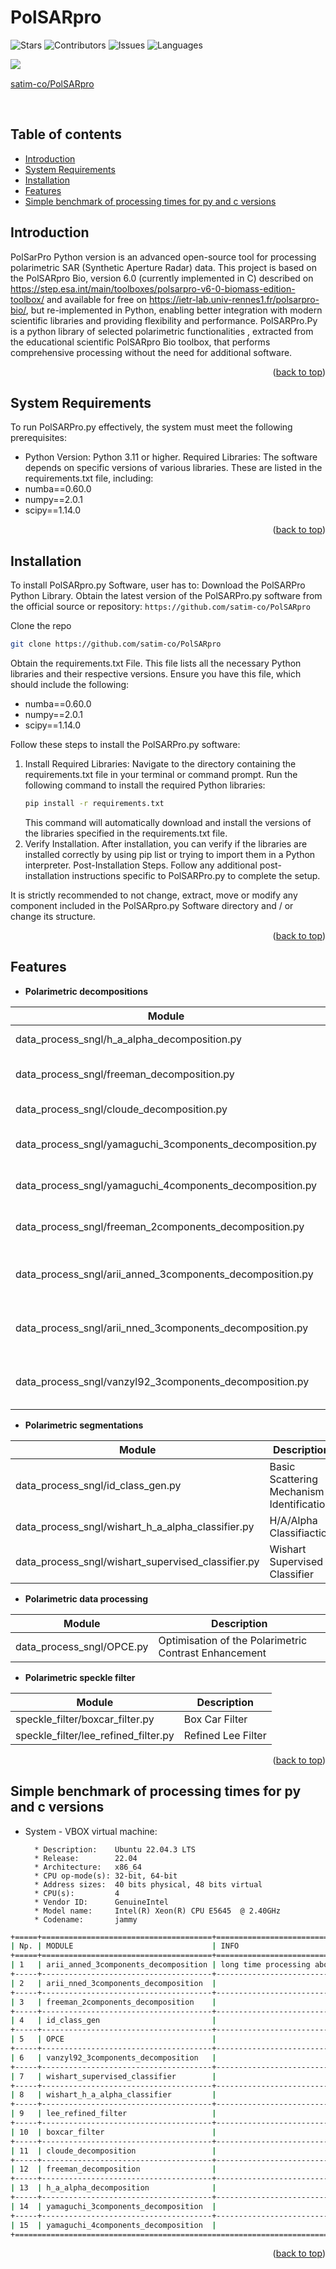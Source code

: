 <a id="readme-top"></a>
# **PolSARpro**

![Stars](https://img.shields.io/github/stars/satim-co/PolSARpro?style=flat-square&label=Stars)
![Contributors](https://img.shields.io/github/contributors/satim-co/PolSARpro.svg?label=Contributors)
![Issues](https://img.shields.io/github/issues/satim-co/PolSARpro?label=Issues)
![Languages](https://img.shields.io/github/languages/top/satim-co/PolSARpro)

<img align="left" src="https://avatars.githubusercontent.com/u/104204037?s=200&v=4">

<br>

[satim-co/PolSARpro](https://github.com/satim-co/PolSARpro)

<br clear="left"/>

## **Table of contents**
* [Introduction](#introduction)
* [System Requirements](#system-requirements)
* [Installation](#installation)
* [Features](#features)
* [Simple benchmark of processing times for py and c versions](#simple-benchmark-of-processing-times-for-py-and-c-versions)

## **Introduction**
PolSarPro Python version is an advanced open-source tool for processing polarimetric SAR (Synthetic Aperture Radar) data. This project is based on the PolSARpro Bio, version 6.0 (currently implemented in C) described on https://step.esa.int/main/toolboxes/polsarpro-v6-0-biomass-edition-toolbox/ and
available for free on https://ietr-lab.univ-rennes1.fr/polsarpro-bio/,  but re-implemented in Python, enabling better integration with modern scientific libraries and providing flexibility and performance.
PolSARPro.Py is a python library of selected polarimetric functionalities , extracted from the educational scientific PolSARpro Bio toolbox, that performs comprehensive processing without the need for additional software.
<p align="right">(<a href="#readme-top">back to top</a>)</p>

## **System Requirements**
To run PolSARPro.py effectively, the system must meet the following prerequisites:
- Python Version: Python 3.11 or higher.
Required Libraries: The software depends on specific versions of various libraries. These are listed in the requirements.txt file, including:
- numba==0.60.0
- numpy==2.0.1
- scipy==1.14.0
<p align="right">(<a href="#readme-top">back to top</a>)</p>

## **Installation**
To install PolSARpro.py Software, user has to:
Download the PolSARPro Python Library. Obtain the latest version of the PolSARPro.py software from the official source or repository:
`https://github.com/satim-co/PolSARpro`

Clone the repo
   ```sh
   git clone https://github.com/satim-co/PolSARpro
   ```
Obtain the requirements.txt File. This file lists all the necessary Python libraries and their respective versions. Ensure you have this file, which should include the following:
- numba==0.60.0
- numpy==2.0.1
- scipy==1.14.0

Follow these steps to install the PolSARPro.py software:
1. Install Required Libraries: Navigate to the directory containing the requirements.txt file in your terminal or command prompt. Run the following command to install the required Python libraries:
   ```sh
   pip install -r requirements.txt
   ```
      This command will automatically download and install the versions of the libraries specified in the requirements.txt file.
2. Verify Installation. After installation, you can verify if the libraries are installed correctly by using pip list or trying to import them in a Python interpreter.
Post-Installation Steps. Follow any additional post-installation instructions specific to PolSARPro.py to complete the setup.

It is strictly recommended to not change, extract, move or modify any component  included in the PolSARpro.py Software directory and / or change its structure.
<p align="right">(<a href="#readme-top">back to top</a>)</p>

## **Features**

- **Polarimetric decompositions**

| Module | Description |
| --- | --- |
| data_process_sngl/h_a_alpha_decomposition.py |  H/A/Alpha Decomposition |
| data_process_sngl/freeman_decomposition.py | Freeman 3 Component Decomposition |
| data_process_sngl/cloude_decomposition.py | Cloude Decomposition |
| data_process_sngl/yamaguchi_3components_decomposition.py | Yamaguchi 3 Component Decomposition |
| data_process_sngl/yamaguchi_4components_decomposition.py | Yamaguchi 4 Component Decomposition |
| data_process_sngl/freeman_2components_decomposition.py | Freeman 2 Component Decomposition |
| data_process_sngl/arii_anned_3components_decomposition.py | Arri 3 Component NNED Decomposition |
| data_process_sngl/arii_nned_3components_decomposition.py | Arri 3 Component ANNED Decomposition |
| data_process_sngl/vanzyl92_3components_decomposition.py | Van Zyl (1992) 3 Component Decomposition |

- **Polarimetric segmentations**

| Module | Description |
| --- | --- |
| data_process_sngl/id_class_gen.py | Basic Scattering Mechanism Identification |
| data_process_sngl/wishart_h_a_alpha_classifier.py | H/A/Alpha Classifiaction |
| data_process_sngl/wishart_supervised_classifier.py | Wishart Supervised Classifier |

- **Polarimetric data processing**

| Module | Description |
| --- | --- |
| data_process_sngl/OPCE.py | Optimisation of the Polarimetric Contrast Enhancement |

- **Polarimetric speckle filter**

| Module | Description |
| --- | --- |
| speckle_filter/boxcar_filter.py | Box Car Filter |
| speckle_filter/lee_refined_filter.py | Refined Lee Filter |

<p align="right">(<a href="#readme-top">back to top</a>)</p>


## **Simple benchmark of processing times for py and c versions**

- System -  VBOX virtual machine:

        * Description:    Ubuntu 22.04.3 LTS
        * Release:        22.04
        * Architecture:   x86_64
        * CPU op-mode(s): 32-bit, 64-bit
        * Address sizes:  40 bits physical, 48 bits virtual
        * CPU(s):         4
        * Vendor ID:      GenuineIntel
        * Model name:     Intel(R) Xeon(R) CPU E5645  @ 2.40GHz
        * Codename:       jammy

```bash
+=====+======================================+=====================================+===========+==========+
| Np. | MODULE                               | INFO                                | TIME 'py' | TIME 'c' |
+=====+======================================+=====================================+===========+==========+
| 1   | arii_anned_3components_decomposition | long time processing about 12:00:00 | 0:00:00   | 0:00:00  |
+-----+--------------------------------------+-------------------------------------+-----------+----------+
| 2   | arii_nned_3components_decomposition  |                                     | 0:02:01   | 0:00:24  |
+-----+--------------------------------------+-------------------------------------+-----------+----------+
| 3   | freeman_2components_decomposition    |                                     | 0:01:47   | 0:00:22  |
+-----+--------------------------------------+-------------------------------------+-----------+----------+
| 4   | id_class_gen                         |                                     | 0:06:01   | 0:00:19  |
+-----+--------------------------------------+-------------------------------------+-----------+----------+
| 5   | OPCE                                 |                                     | 0:57:54   | 1:16:58  |
+-----+--------------------------------------+-------------------------------------+-----------+----------+
| 6   | vanzyl92_3components_decomposition   |                                     | 0:02:09   | 0:00:23  |
+-----+--------------------------------------+-------------------------------------+-----------+----------+
| 7   | wishart_supervised_classifier        |                                     | 0:04:32   | 0:00:25  |
+-----+--------------------------------------+-------------------------------------+-----------+----------+
| 8   | wishart_h_a_alpha_classifier         |                                     | 0:20:32   | 0:04:35  |
+-----+--------------------------------------+-------------------------------------+-----------+----------+
| 9   | lee_refined_filter                   |                                     | 0:01:23   | 0:01:14  |
+-----+--------------------------------------+-------------------------------------+-----------+----------+
| 10  | boxcar_filter                        |                                     | 0:01:07   | 0:00:21  |
+-----+--------------------------------------+-------------------------------------+-----------+----------+
| 11  | cloude_decomposition                 |                                     | 0:02:25   | 0:00:53  |
+-----+--------------------------------------+-------------------------------------+-----------+----------+
| 12  | freeman_decomposition                |                                     | 0:01:39   | 0:01:03  |
+-----+--------------------------------------+-------------------------------------+-----------+----------+
| 13  | h_a_alpha_decomposition              |                                     | 0:02:57   | 0:01:25  |
+-----+--------------------------------------+-------------------------------------+-----------+----------+
| 14  | yamaguchi_3components_decomposition  |                                     | 0:01:32   | 0:00:25  |
+-----+--------------------------------------+-------------------------------------+-----------+----------+
| 15  | yamaguchi_4components_decomposition  |                                     | 0:01:41   | 0:00:27  |
+==============================================================================================+==========+
```

<p align="right">(<a href="#readme-top">back to top</a>)</p>
